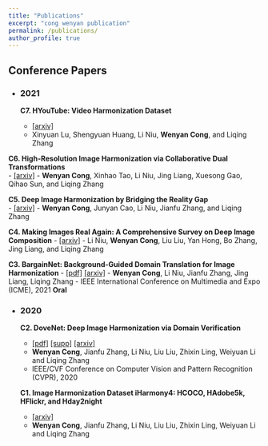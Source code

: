 ```yaml
---
title: "Publications"
excerpt: "cong wenyan publication"
permalink: /publications/
author_profile: true
---
```

## Conference Papers
* ### 2021
	
  <b>C7. HYouTube: Video Harmonization Dataset</b>   
    - [[arxiv]](https://arxiv.org/abs/2109.08809)
	- Xinyuan Lu, Shengyuan Huang, Li Niu, **Wenyan Cong**, and Liqing Zhang


<b>C6. High-Resolution Image Harmonization via Collaborative Dual Transformations</b>   
    - [[arxiv]](https://arxiv.org/abs/2109.06671)
	- **Wenyan Cong**, Xinhao Tao, Li Niu, Jing Liang, Xuesong Gao, Qihao Sun, and Liqing Zhang


<b>C5. Deep Image Harmonization by Bridging the Reality Gap</b>   
    - [[arxiv]](https://arxiv.org/abs/2103.17104)
	- **Wenyan Cong**, Junyan Cao, Li Niu, Jianfu Zhang, and Liqing Zhang


  <b>C4. Making Images Real Again: A Comprehensive Survey on Deep Image Composition</b> 
    - [[arxiv]](https://arxiv.org/abs/2106.14490)
    - Li Niu, **Wenyan Cong**, Liu Liu, Yan Hong, Bo Zhang, Jing Liang, and Liqing Zhang


  <b>C3. BargainNet: Background-Guided Domain Translation for Image Harmonization</b> 
	  - [[pdf]](https://ieeexplore.ieee.org/document/9428394) [[arxiv]](https://arxiv.org/abs/2009.09169)
	  - **Wenyan Cong**, Li Niu, Jianfu Zhang, Jing Liang, Liqing Zhang
	  - IEEE International Conference on Multimedia and Expo (ICME), 2021 **Oral**
	
* ### 2020

  <b>C2. DoveNet: Deep Image Harmonization via Domain Verification</b> 
    - [[pdf]](https://openaccess.thecvf.com/content_CVPR_2020/papers/Cong_DoveNet_Deep_Image_Harmonization_via_Domain_Verification_CVPR_2020_paper.pdf) [[supp]](https://openaccess.thecvf.com/content_CVPR_2020/supplemental/Cong_DoveNet_Deep_Image_CVPR_2020_supplemental.pdf) [[arxiv]](http://arxiv.org/abs/1911.13239) 
    - **Wenyan Cong**, Jianfu Zhang, Li Niu, Liu Liu, Zhixin Ling, Weiyuan Li and Liqing Zhang
    - IEEE/CVF Conference on Computer Vision and Pattern Recognition (CVPR), 2020
  

  <b>C1. Image Harmonization Dataset iHarmony4: HCOCO, HAdobe5k, HFlickr, and Hday2night </b> 
    - [[arxiv]](https://arxiv.org/abs/1908.10526) 
    - **Wenyan Cong**, Jianfu Zhang, Li Niu, Liu Liu, Zhixin Ling, Weiyuan Li and Liqing Zhang
